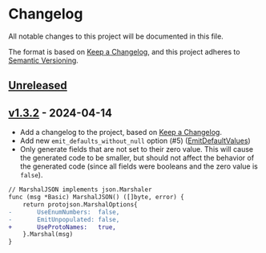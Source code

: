 # Changelog

All notable changes to this project will be documented in this file.

The format is based on [Keep a Changelog](https://keepachangelog.com/en/1.0.0/), and this project
adheres to [Semantic Versioning](https://semver.org/spec/v2.0.0.html).

## [Unreleased]

## [v1.3.2] - 2024-04-14

- Add a changelog to the project, based on [Keep a Changelog](https://keepachangelog.com/en/1.0.0/).
- Add new `emit_defaults_without_null` option (#5)
  ([EmitDefaultValues](https://pkg.go.dev/google.golang.org/protobuf/encoding/protojson#MarshalOptions))
- Only generate fields that are not set to their zero value. This will cause the generated code to
  be smaller, but should not affect the behavior of the generated code (since all fields were
  booleans and the zero value is `false`).

```diff
// MarshalJSON implements json.Marshaler
func (msg *Basic) MarshalJSON() ([]byte, error) {
	return protojson.MarshalOptions{
-		UseEnumNumbers:  false,
-		EmitUnpopulated: false,
+		UseProtoNames:   true,
	}.Marshal(msg)
}
```

[Unreleased]: https://github.com/mfridman/protoc-gen-go-json/compare/v1.3.2...HEAD
[v1.3.2]: https://github.com/mfridman/protoc-gen-go-json/releases/tag/v1.3.2
